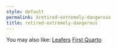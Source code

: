 ```yaml
---
style: default
permalink: Xretired-extremely-dangerous
title: retired-extremely-dangerous
---
```

You may also like:
[Leafers](http://scp-wiki.net/leafers)
[First Quarto](http://scp-wiki.net/first-quarto)